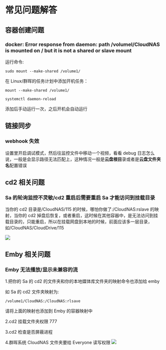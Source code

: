 # 常见问题解答

## 容器创建问题

### docker: Error response from daemon: path /volumel/CloudNAS is mounted on / but it is not a shared or slave mount

运行命令:

```shell
sudo mount --make-shared /volume1/
```

在 Linux/群晖的任务计划中添加开机任务：

```shell
mount --make-shared /volume1/

systemctl daemon-reload
```

添加后手动运行一次，之后开机会自动运行

## 链接同步

### webhook 失效

设置里开启调试模式，然后往监控文件中移动一个视频，看看 debug 日志怎么说，一般是会显示路径无法匹配上，这种情况一般是**云盘根目**录或者是**云盘文件夹名**配置错误

## cd2 相关问题

### Sa 的轮询监控不灵敏/cd2 重启后需要重启 Sa 才能访问到挂载目录

当你的 cd2 目录是/CloudNAS/115 的时候，哪怕你做了:/CloudNAS:rslave 的映射，当你的 cd2 掉盘后恢复，或者重启，这时候在其他容器中，是无法访问到挂载目录的，只能重启，所以在挂载网盘到本地的时候，前面应该多一层目录，如/CloudNAS/CloudDrive/115

![](https://images.symedia.top/2025/04/12/20250412175104_5f9d578e.png)

## Emby 相关问题

### Emby 无法播放/显示未兼容的流

1.把你的 Sa 的 cd2 的文件夹和你的本地媒体库文件夹的映射命令也添加给 emby

如 Sa 的 cd2 文件夹映射为:

```shell
/volume1/CloudNAS:/CloudNAS:rlsave
```

请将上面的映射也添加到 Emby 的容器映射中

2.cd2 挂载文件夹权限 777

3.cd2 检查是否屏蔽进程

4.群晖系统 CloudNAS 文件夹要给 Everyone 读写权限
![](https://images.symedia.top/2025/04/12/20250412174835_cbd3e09a.png)
